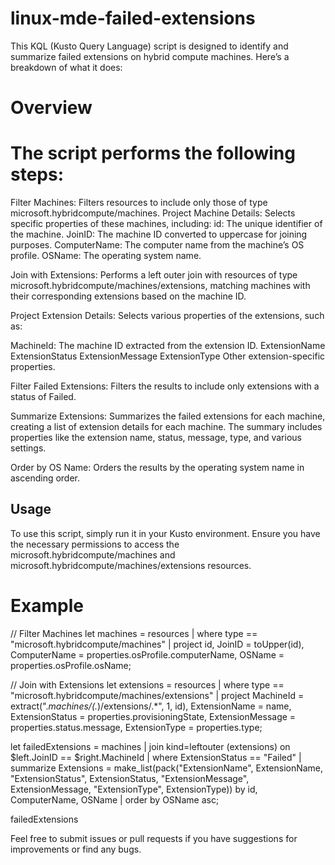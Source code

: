 # linux-mde-failed-extensions
This KQL (Kusto Query Language) script is designed to identify and summarize failed extensions on hybrid compute machines. Here’s a breakdown of what it does:

# Overview

# The script performs the following steps:

Filter Machines: Filters resources to include only those of type microsoft.hybridcompute/machines.
Project Machine Details: Selects specific properties of these machines, including:
id: The unique identifier of the machine.
JoinID: The machine ID converted to uppercase for joining purposes.
ComputerName: The computer name from the machine’s OS profile.
OSName: The operating system name.

Join with Extensions: Performs a left outer join with resources of type microsoft.hybridcompute/machines/extensions, matching machines with their corresponding extensions based on the machine ID.

Project Extension Details: Selects various properties of the extensions, such as:

MachineId: The machine ID extracted from the extension ID.
ExtensionName
ExtensionStatus
ExtensionMessage
ExtensionType
Other extension-specific properties.

Filter Failed Extensions: Filters the results to include only extensions with a status of Failed.

Summarize Extensions: Summarizes the failed extensions for each machine, creating a list of extension details for each machine. The summary includes properties like the extension name, status, message, type, and various settings.

Order by OS Name: Orders the results by the operating system name in ascending order.

## Usage
To use this script, simply run it in your Kusto environment. Ensure you have the necessary permissions to access the microsoft.hybridcompute/machines and microsoft.hybridcompute/machines/extensions resources.

# Example
// Filter Machines
let machines = 
    resources
    | where type == "microsoft.hybridcompute/machines"
    | project id, JoinID = toUpper(id), ComputerName = properties.osProfile.computerName, OSName = properties.osProfile.osName;

// Join with Extensions
let extensions = 
    resources
    | where type == "microsoft.hybridcompute/machines/extensions"
    | project MachineId = extract(".*machines/(.*)/extensions/.*", 1, id), ExtensionName = name, ExtensionStatus = properties.provisioningState, ExtensionMessage = properties.status.message, ExtensionType = properties.type;

let failedExtensions = 
    machines
    | join kind=leftouter (extensions) on $left.JoinID == $right.MachineId
    | where ExtensionStatus == "Failed"
    | summarize Extensions = make_list(pack("ExtensionName", ExtensionName, "ExtensionStatus", ExtensionStatus, "ExtensionMessage", ExtensionMessage, "ExtensionType", ExtensionType)) by id, ComputerName, OSName
    | order by OSName asc;

failedExtensions

Feel free to submit issues or pull requests if you have suggestions for improvements or find any bugs.
